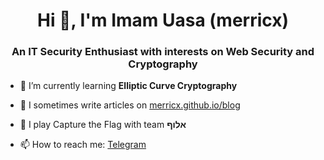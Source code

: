 <h1 align="center">Hi 👋, I'm Imam Uasa (merricx)</h1>
<h3 align="center">An IT Security Enthusiast with interests on Web Security and Cryptography</h3>

- 🌱 I’m currently learning **Elliptic Curve Cryptography**

- 📝 I sometimes write articles on [merricx.github.io/blog](https://merricx.github.io/blog)

- 🚩 I play Capture the Flag with team **אלוף**

- 📫 How to reach me: [Telegram](https://t.me/merricx)
